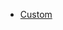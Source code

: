 <!-- TITLE: Royal -->
<!-- SUBTITLE: Maintenance tips for Royal models -->

* [Custom](/maintenance/royal/custom)